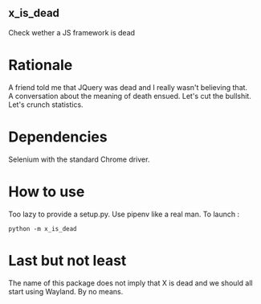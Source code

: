 ## x_is_dead

Check wether a JS framework is dead

# Rationale

A friend told me that JQuery was dead and I really wasn't believing that. A conversation about the meaning of death ensued. Let's cut the bullshit. Let's crunch statistics.

# Dependencies

Selenium with the standard Chrome driver.

# How to use

Too lazy to provide a setup.py. Use pipenv like a real man.
To launch :

    python -m x_is_dead

# Last but not least

The name of this package does not imply that X is dead and we should all start using Wayland. By no means.

